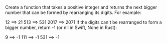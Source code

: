 Create a function that takes a positive integer and returns the next bigger number that can be formed by rearranging its digits. For example:

  12 ==> 21
 513 ==> 531
2017 ==> 2071
If the digits can't be rearranged to form a bigger number, return -1 (or nil in Swift, None in Rust):

  9 ==> -1
111 ==> -1
531 ==> -1
